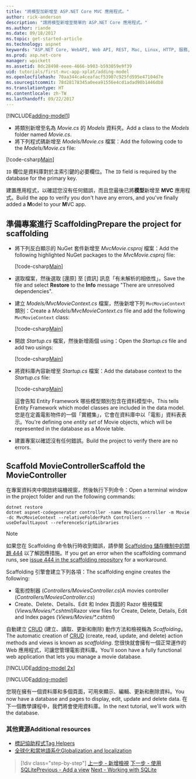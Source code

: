 ```yaml
---
title: "將模型加新增至 ASP.NET Core MVC 應用程式。"
author: rick-anderson
description: "請將模型新增至簡單的 ASP.NET Core 應用程式。"
ms.author: riande
ms.date: 09/18/2017
ms.topic: get-started-article
ms.technology: aspnet
keywords: "ASP.NET Core, WebAPI, Web API, REST, Mac, Linux, HTTP, 服務, HTTP 服務, VS Code"
ms.prod: asp.net-core
manager: wpickett
ms.assetid: 8dc28498-eeee-4666-b903-b593059e9f39
uid: tutorials/first-mvc-app-xplat/adding-model
ms.openlocfilehash: 70aa344ca4ceafacf53907c925fd595e47104d7e
ms.sourcegitcommit: 78d28178345a0eea91556e4cd1adad98b1446db8
ms.translationtype: HT
ms.contentlocale: zh-TW
ms.lasthandoff: 09/22/2017
---
```

[!INCLUDE[adding-model1](../../includes/mvc-intro/adding-model1.md)]

* <span data-ttu-id="8c732-104">將類別新增至名為 *Movie.cs* 的 *Models* 資料夾。</span><span class="sxs-lookup"><span data-stu-id="8c732-104">Add a class to the *Models* folder named *Movie.cs*.</span></span>
* <span data-ttu-id="8c732-105">將下列程式碼新增至 *Models/Movie.cs* 檔案：</span><span class="sxs-lookup"><span data-stu-id="8c732-105">Add the following code to the *Models/Movie.cs* file:</span></span>

[!code-csharp[Main](../../tutorials/first-mvc-app/start-mvc/sample/MvcMovie/Models/MovieNoEF.cs?name=snippet_1)]

<span data-ttu-id="8c732-106">`ID` 欄位是資料庫對於主索引鍵的必要欄位。</span><span class="sxs-lookup"><span data-stu-id="8c732-106">The `ID` field is required by the database for the primary key.</span></span> 

<span data-ttu-id="8c732-107">建置應用程式，以確認您沒有任何錯誤，而且您最後已將**模型**新增至 **MVC** 應用程式。</span><span class="sxs-lookup"><span data-stu-id="8c732-107">Build the app to verify you don't have any errors, and you've finally added a **M**odel to your **M**VC app.</span></span>

## <a name="prepare-the-project-for-scaffolding"></a><span data-ttu-id="8c732-108">準備專案進行 Scaffolding</span><span class="sxs-lookup"><span data-stu-id="8c732-108">Prepare the project for scaffolding</span></span>

- <span data-ttu-id="8c732-109">將下列反白顯示的 NuGet 套件新增至 *MvcMovie.csproj* 檔案：</span><span class="sxs-lookup"><span data-stu-id="8c732-109">Add the following highlighted NuGet packages to the *MvcMovie.csproj* file:</span></span>
             
   [!code-csharp[Main](start-mvc/sample/MvcMovie/MvcMovie.csproj?highlight=7,10)]

- <span data-ttu-id="8c732-110">選取檔案，然後選取 [還原] 至 [資訊] 訊息「有未解析的相依性」。</span><span class="sxs-lookup"><span data-stu-id="8c732-110">Save the file and select **Restore** to the **Info** message "There are unresolved dependencies".</span></span>
- <span data-ttu-id="8c732-111">建立 *Models/MvcMovieContext.cs* 檔案，然後新增下列 `MvcMovieContext` 類別：</span><span class="sxs-lookup"><span data-stu-id="8c732-111">Create a *Models/MvcMovieContext.cs* file and add the following `MvcMovieContext` class:</span></span>

   [!code-csharp[Main](start-mvc/sample/MvcMovie/Models/MvcMovieContext.cs)]
   
- <span data-ttu-id="8c732-112">開啟 *Startup.cs* 檔案，然後新增兩個 using：</span><span class="sxs-lookup"><span data-stu-id="8c732-112">Open the *Startup.cs* file and add two usings:</span></span>

   [!code-csharp[Main](start-mvc/sample/MvcMovie/Startup.cs?name=snippet1&highlight=1,2)]

- <span data-ttu-id="8c732-113">將資料庫內容新增至 *Startup.cs* 檔案：</span><span class="sxs-lookup"><span data-stu-id="8c732-113">Add the database context to the *Startup.cs* file:</span></span>

   [!code-csharp[Main](start-mvc/sample/MvcMovie/Startup.cs?name=snippet2&highlight=6-7)]

  <span data-ttu-id="8c732-114">這會告知 Entity Framework 哪些模型類別包含在資料模型中。</span><span class="sxs-lookup"><span data-stu-id="8c732-114">This tells Entity Framework which model classes are included in the data model.</span></span> <span data-ttu-id="8c732-115">您是在定義電影物件的一個「實體集」，它會在資料庫中以「電影」資料表表示。</span><span class="sxs-lookup"><span data-stu-id="8c732-115">You're defining one *entity set* of Movie objects, which will be represented in the database as a Movie table.</span></span>

- <span data-ttu-id="8c732-116">建置專案以確認沒有任何錯誤。</span><span class="sxs-lookup"><span data-stu-id="8c732-116">Build the project to verify there are no errors.</span></span>

## <a name="scaffold-the-moviecontroller"></a><span data-ttu-id="8c732-117">Scaffold MovieController</span><span class="sxs-lookup"><span data-stu-id="8c732-117">Scaffold the MovieController</span></span>

<span data-ttu-id="8c732-118">在專案資料夾中開啟終端機視窗，然後執行下列命令：</span><span class="sxs-lookup"><span data-stu-id="8c732-118">Open a terminal window in the project folder and run the following commands:</span></span>

```
dotnet restore
dotnet aspnet-codegenerator controller -name MoviesController -m Movie -dc MvcMovieContext --relativeFolderPath Controllers --useDefaultLayout --referenceScriptLibraries 
```

> [!NOTE]
> <span data-ttu-id="8c732-119">如果您在 Scaffolding 命令執行時收到錯誤，請參閱 [Scaffolding 儲存機制中的問題 444](https://github.com/aspnet/scaffolding/issues/444) 以了解因應措施。</span><span class="sxs-lookup"><span data-stu-id="8c732-119">If you get an error when the scaffolding command runs, see [issue 444 in the scaffolding repository](https://github.com/aspnet/scaffolding/issues/444) for a workaround.</span></span>

<span data-ttu-id="8c732-120">Scaffolding 引擎會建立下列各項：</span><span class="sxs-lookup"><span data-stu-id="8c732-120">The scaffolding engine creates the following:</span></span>

* <span data-ttu-id="8c732-121">電影控制器 (*Controllers/MoviesController.cs*)</span><span class="sxs-lookup"><span data-stu-id="8c732-121">A movies controller (*Controllers/MoviesController.cs*)</span></span>
* <span data-ttu-id="8c732-122">Create、Delete、Details、Edit 和 Index 頁面的 Razor 檢視檔案 (*Views/Movies/\*.cshtml*)</span><span class="sxs-lookup"><span data-stu-id="8c732-122">Razor view files for Create, Delete, Details, Edit and Index pages (*Views/Movies/\*.cshtml*)</span></span>

<span data-ttu-id="8c732-123">自動建立 [CRUD](https://wikipedia.org/wiki/Create,_read,_update_and_delete) (建立、讀取、更新和刪除) 動作方法和檢視稱為 *Scaffolding*。</span><span class="sxs-lookup"><span data-stu-id="8c732-123">The automatic creation of [CRUD](https://wikipedia.org/wiki/Create,_read,_update_and_delete) (create, read, update, and delete) action methods and views is known as *scaffolding*.</span></span> <span data-ttu-id="8c732-124">您很快就會擁有一個正常運作的 Web 應用程式，可讓您管理電影資料庫。</span><span class="sxs-lookup"><span data-stu-id="8c732-124">You'll soon have a fully functional web application that lets you manage a movie database.</span></span>

[!INCLUDE[adding-model 2x](../../includes/mvc-intro/adding-model2xp.md)]

[!INCLUDE[adding-model](../../includes/mvc-intro/adding-model3.md)]

<span data-ttu-id="8c732-125">您現在擁有一個資料庫和多個頁面，可用來顯示、編輯、更新和刪除資料。</span><span class="sxs-lookup"><span data-stu-id="8c732-125">You now have a database and pages to display, edit, update and delete data.</span></span> <span data-ttu-id="8c732-126">在下一個教學課程中，我們將會使用資料庫。</span><span class="sxs-lookup"><span data-stu-id="8c732-126">In the next tutorial, we'll work with the database.</span></span>

### <a name="additional-resources"></a><span data-ttu-id="8c732-127">其他資源</span><span class="sxs-lookup"><span data-stu-id="8c732-127">Additional resources</span></span>

* [<span data-ttu-id="8c732-128">標記協助程式</span><span class="sxs-lookup"><span data-stu-id="8c732-128">Tag Helpers</span></span>](xref:mvc/views/tag-helpers/intro)
* [<span data-ttu-id="8c732-129">全球化和當地語系化</span><span class="sxs-lookup"><span data-stu-id="8c732-129">Globalization and localization</span></span>](xref:fundamentals/localization)

>[!div class="step-by-step"]
<span data-ttu-id="8c732-130">[上一步 - 新增檢視](adding-view.md)
[下一步 - 使用 SQLite](working-with-sql.md)</span><span class="sxs-lookup"><span data-stu-id="8c732-130">[Previous - Add a view](adding-view.md)
[Next - Working with SQLite](working-with-sql.md)</span></span>
